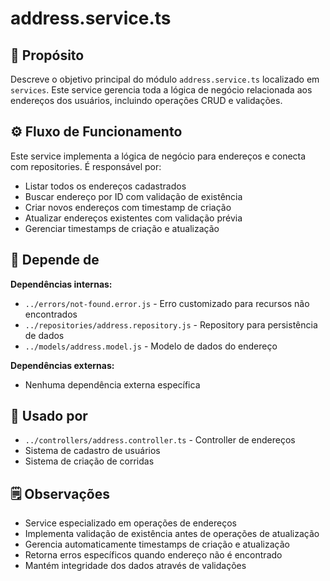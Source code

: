 # address.service.ts

## 📘 Propósito
Descreve o objetivo principal do módulo `address.service.ts` localizado em `services`. Este service gerencia toda a lógica de negócio relacionada aos endereços dos usuários, incluindo operações CRUD e validações.

## ⚙️ Fluxo de Funcionamento
Este service implementa a lógica de negócio para endereços e conecta com repositories. É responsável por:
- Listar todos os endereços cadastrados
- Buscar endereço por ID com validação de existência
- Criar novos endereços com timestamp de criação
- Atualizar endereços existentes com validação prévia
- Gerenciar timestamps de criação e atualização

## 🔗 Depende de
**Dependências internas:**
- `../errors/not-found.error.js` - Erro customizado para recursos não encontrados
- `../repositories/address.repository.js` - Repository para persistência de dados
- `../models/address.model.js` - Modelo de dados do endereço

**Dependências externas:**
- Nenhuma dependência externa específica

## 🧩 Usado por
- `../controllers/address.controller.ts` - Controller de endereços
- Sistema de cadastro de usuários
- Sistema de criação de corridas

## 🗒️ Observações
- Service especializado em operações de endereços
- Implementa validação de existência antes de operações de atualização
- Gerencia automaticamente timestamps de criação e atualização
- Retorna erros específicos quando endereço não é encontrado
- Mantém integridade dos dados através de validações

